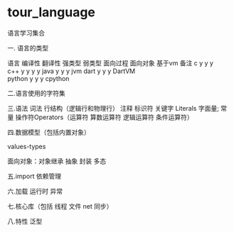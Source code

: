 # tour_language

语言学习集合

一. 语言的类型 

  语言       编译性    翻译性    强类型    弱类型  面向过程  面向对象  基于vm     备注
	c          y                  y               y         
	c++        y                  y               y       y
	java                 y        y                       y       jvm
	dart                 y                 y              y       DartVM     
	python               y                 y              y       cpython
	
	
	
二.语言使用的字符集


三.语法 词法
行结构（逻辑行和物理行）
注释
标识符
关键字
Literals 字面量; 常量
操作符Operators（运算符 算数运算符 逻辑运算符 条件运算符）

四.数据模型（包括内置对象）

values-types


面向对象：对象继承 抽象 封装 多态



五.import  依赖管理


六.加载 运行时 异常


七.核心库（包括 线程 文件 net 同步）


八.特性
泛型







	
	
				 
   
   
  
   
   
   
   
   
   
   
          
   
   
   
   
